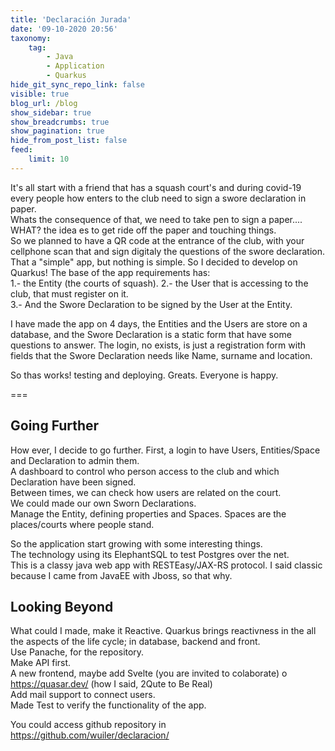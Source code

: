 ```yaml
---
title: 'Declaración Jurada'
date: '09-10-2020 20:56'
taxonomy:
    tag:
        - Java
        - Application
        - Quarkus
hide_git_sync_repo_link: false
visible: true
blog_url: /blog
show_sidebar: true
show_breadcrumbs: true
show_pagination: true
hide_from_post_list: false
feed:
    limit: 10
---
```


It's all start with a friend that has a squash court's and during covid-19 every people how enters to the club need to sign a swore declaration in paper.  
Whats the consequence of that, we need to take pen to sign a paper.... WHAT? the idea es to get ride off the paper and touching things.  
So we planned to have a QR code at the entrance of the club, with your cellphone scan that and sign digitaly the questions of the swore declaration.  
That a "simple" app, but nothing is simple. So I decided to develop on Quarkus! The base of the app requirements has:  
1.- the Entity (the courts of squash). 
2.- the User that is accessing to the club, that must register on it.  
3.- And the Swore Declaration to be signed by the User at the Entity.  
  
I have made the app on 4 days, the Entities and the Users are store on a database, and the Swore Declaration is a static form that have some questions to answer. The login, no exists, is just a registration form with fields that the Swore Declaration needs like Name, surname and location.  

So thas works! testing and deploying. Greats. Everyone is happy.

===

## Going Further
How ever, I decide to go further. 
First, a login to have Users, Entities/Space and Declaration to admin them.  
A dashboard to control who person access to the club and which Declaration have been signed.   
Between times, we can check how users are related on the court.  
We could made our own Sworn Declarations.  
Manage the Entity, defining properties and Spaces. Spaces are the places/courts where people stand.  

So the application start growing with some interesting things.  
The technology using its ElephantSQL to test Postgres over the net.  
This is a classy java web app with RESTEasy/JAX-RS protocol. I said classic because I came from JavaEE with Jboss, so that why.  

## Looking Beyond  
What could I made, make it Reactive. Quarkus brings reactivness in the all the aspects of the life cycle; in database, backend and front.  
Use Panache, for the repository.  
Make API first.  
A new frontend, maybe add Svelte (you are invited to colaborate) o https://quasar.dev/ (how I said, 2Qute to Be Real)  
Add mail support to connect users.  
Made Test to verify the functionality of the app.  

You could access github repository in https://github.com/wuiler/declaracion/
